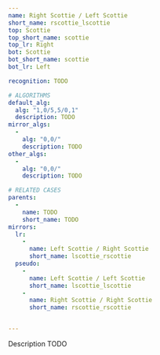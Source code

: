 ```yaml
---
name: Right Scottie / Left Scottie
short_name: rscottie_lscottie
top: Scottie
top_short_name: scottie
top_lr: Right
bot: Scottie
bot_short_name: scottie
bot_lr: Left

recognition: TODO

# ALGORITHMS
default_alg:
  alg: "1,0/5,5/0,1"
  description: TODO
mirror_algs:
  -
    alg: "0,0/"
    description: TODO
other_algs:
  -
    alg: "0,0/"
    description: TODO

# RELATED CASES
parents:
  -
    name: TODO
    short_name: TODO
mirrors:
  lr:
    -
      name: Left Scottie / Right Scottie
      short_name: lscottie_rscottie
  pseudo:
    -
      name: Left Scottie / Left Scottie
      short_name: lscottie_lscottie
    -
      name: Right Scottie / Right Scottie
      short_name: rscottie_rscottie


---
```


Description TODO

